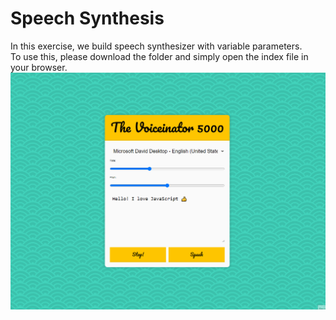 # Speech Synthesis
In this exercise, we build speech synthesizer with variable parameters. \
To use this, please download the folder and simply open the index file in your browser. \
![](SpeechSynth.gif)
